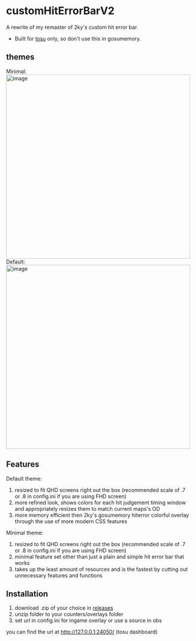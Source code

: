 # customHitErrorBarV2
A rewrite of my remaster of 2ky's custom hit error bar.   
  - Built for [tosu](https://github.com/KotRikD/tosu) only, so don't use this in gosumemory.
## themes
Minimal:   
<img width="500" alt="image" src="https://github.com/breadles5/customHitErrorBarV2/assets/101068519/6f47dce7-765f-42fe-a22c-cf38c95f0af0">    
Default:   
<img width="500" alt="image" src="https://github.com/breadles5/customHitErrorBarV2/assets/101068519/b6377d5c-4ffe-4ffa-935b-e9b5aed70b51">  
## Features
Default theme:
   1. resized to fit QHD screens right out the box (recommended scale of .7 or .8 in config.ini if you are using FHD screen)
   2. more refined look, shows colors for each hit judgement timing window and appropriately resizes them to match current maps's OD
   3. more memory efficient then 2ky's gosumemory hiterror colorful overlay through the use of more modern CSS features
      
Minimal theme:
   1. resized to fit QHD screens right out the box (recommended scale of .7 or .8 in config.ini if you are using FHD screen)
   2. minimal feature set other than just a plain and simple hit error bar that works
   3. takes up the least amount of resources and is the fastest by cutting out unnecessary features and functions
## Installation
   1. download .zip of your choice in [releases](https://github.com/breadles5/customHitErrorBarV2/releases)
   2. unzip folder to your counters/overlays folder
   3. set url in config.ini for ingame overlay or use a source in obs
      
you can find the url at http://127.0.0.1:24050/ (tosu dashboard)
